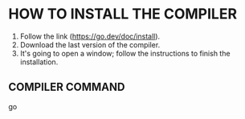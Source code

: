 # HOW TO INSTALL THE COMPILER

1) Follow the link (https://go.dev/doc/install).
2) Download the last version of the compiler.
3) It's going to open a window; follow the instructions to finish the installation.

## COMPILER COMMAND

go
